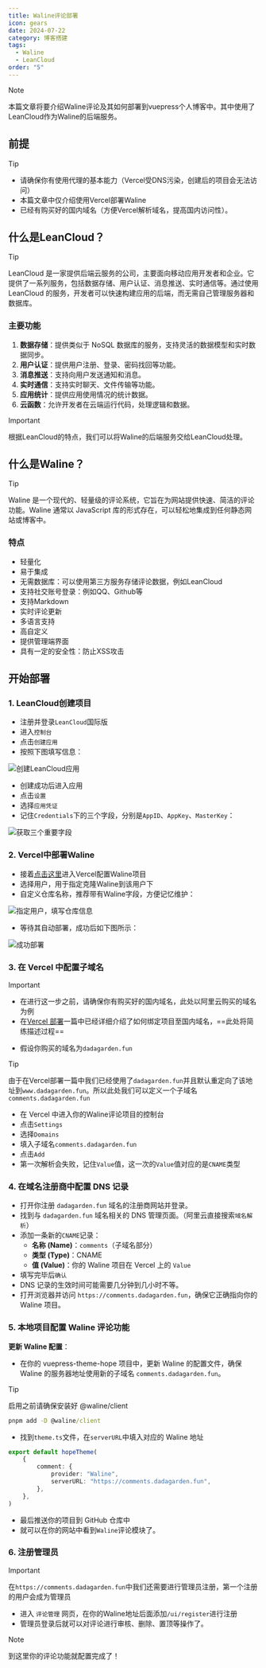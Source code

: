 ```yaml
---
title: Waline评论部署
icon: gears
date: 2024-07-22
category: 博客搭建
tags:
  - Waline
  - LeanCloud
order: "5"
---
```

> [!note]
> 本篇文章将要介绍Waline评论及其如何部署到vuepress个人博客中。其中使用了LeanCloud作为Waline的后端服务。


## 前提

> [!tip]
> - 请确保你有使用代理的基本能力（Vercel受DNS污染，创建后的项目会无法访问）
> - 本篇文章中仅介绍使用Vercel部署Waline
> - 已经有购买好的国内域名（方便Vercel解析域名，提高国内访问性）。

## 什么是LeanCloud？

> [!Tip]
> LeanCloud 是一家提供后端云服务的公司，主要面向移动应用开发者和企业。它提供了一系列服务，包括数据存储、用户认证、消息推送、实时通信等。通过使用 LeanCloud 的服务，开发者可以快速构建应用的后端，而无需自己管理服务器和数据库。

### 主要功能

1. **数据存储**：提供类似于 NoSQL 数据库的服务，支持灵活的数据模型和实时数据同步。
2. **用户认证**：提供用户注册、登录、密码找回等功能。
3. **消息推送**：支持向用户发送通知和消息。
4. **实时通信**：支持实时聊天、文件传输等功能。
5. **应用统计**：提供应用使用情况的统计数据。
6. **云函数**：允许开发者在云端运行代码，处理逻辑和数据。

> [!important]
> 根据LeanCloud的特点，我们可以将Waline的后端服务交给LeanCloud处理。

## 什么是Waline？

> [!tip]
> Waline 是一个现代的、轻量级的评论系统，它旨在为网站提供快速、简洁的评论功能。Waline 通常以 JavaScript 库的形式存在，可以轻松地集成到任何静态网站或博客中。

### 特点

- 轻量化
- 易于集成
- 无需数据库：可以使用第三方服务存储评论数据，例如LeanCloud
- 支持社交账号登录：例如QQ、Github等
- 支持Markdown
- 实时评论更新
- 多语言支持
- 高自定义
- 提供管理端界面
- 具有一定的安全性：防止XSS攻击

## 开始部署

### 1. LeanCloud创建项目

- 注册并登录`LeanCloud`国际版
- 进入`控制台`
- 点击`创建应用`
- 按照下图填写信息：

![创建LeanCloud应用](./images/Waline评论部署/1.png)

- 创建成功后进入应用
- 点击`设置`
- 选择`应用凭证`
- 记住`Credentials`下的三个字段，分别是`AppID`、`AppKey`、`MasterKey`：

![获取三个重要字段](./images/Waline评论部署/2.png)

### 2. Vercel中部署Waline

- 接着[点击这里](https://vercel.com/new/clone?repository-url=https%3A%2F%2Fgithub.com%2Fwalinejs%2Fwaline%2Ftree%2Fmain%2Fexample)进入Vercel配置Waline项目
- 选择用户，用于指定克隆Waline到该用户下
- 自定义仓库名称，推荐带有Waline字段，方便记忆维护：

![指定用户，填写仓库信息](./images/Waline评论部署/3.png)

- 等待其自动部署，成功后如下图所示：

![成功部署](./images/Waline评论部署/4.png)

### 3. 在 Vercel 中配置子域名

> [!important]
> - 在进行这一步之前，请确保你有购买好的国内域名，此处以阿里云购买的域名为例
> - 在[Vercel 部署](./Vercel部署)一篇中已经详细介绍了如何绑定项目至国内域名，==此处将简练描述过程==

- 假设你购买的域名为`dadagarden.fun`

> [!tip]
> 由于在Vercel部署一篇中我们已经使用了`dadagarden.fun`并且默认重定向了该地址到`www.dadagarden.fun`。所以此处我们可以定义一个子域名`comments.dadagarden.fun`

- 在 Vercel 中进入你的Waline评论项目的控制台
- 点击`Settings`
- 选择`Domains`
- 填入子域名`comments.dadagarden.fun`
- 点击`Add`
- 第一次解析会失败，记住`Value`值，这一次的`Value`值对应的是`CNAME`类型

### 4. 在域名注册商中配置 DNS 记录

- 打开你注册 `dadagarden.fun` 域名的注册商网站并登录。
- 找到与 `dadagarden.fun` 域名相关的 DNS 管理页面。（阿里云直接搜索`域名解析`）
- 添加一条新的`CNAME`记录：
	- **名称 (Name)**：`comments`（子域名部分）
	- **类型 (Type)**：CNAME
	- **值 (Value)**：你的 Waline 项目在 Vercel 上的 `Value`
- 填写完毕后`确认`
- DNS 记录的生效时间可能需要几分钟到几小时不等。
- 打开浏览器并访问 `https://comments.dadagarden.fun`，确保它正确指向你的 Waline 项目。

### 5. 本地项目配置 Waline 评论功能

**更新 Waline 配置**：

- 在你的 vuepress-theme-hope 项目中，更新 Waline 的配置文件，确保 Waline 的服务器地址使用新的子域名 `comments.dadagarden.fun`。

> [!tip]
> 启用之前请确保安装好 @waline/client
>
>```cmd
>pnpm add -D @waline/client
>```

- 找到`theme.ts`文件，在`serverURL`中填入对应的 Waline 地址

```ts
export default hopeTheme(
	{
		comment: {
			provider: "Waline",
			serverURL: "https://comments.dadagarden.fun",
		},
	},
)
```

- 最后推送你的项目到 GitHub 仓库中
- 就可以在你的网站中看到`Waline`评论模块了。

### 6. 注册管理员

> [!important]
> 在`https://comments.dadagarden.fun`中我们还需要进行管理员注册，第一个注册的用户会成为管理员

- 进入 `评论管理` 网页，在你的Waline地址后面添加`/ui/register`进行注册
- 管理员登录后就可以对评论进行审核、删除、置顶等操作了。

> [!note]
> 到这里你的评论功能就配置完成了！

